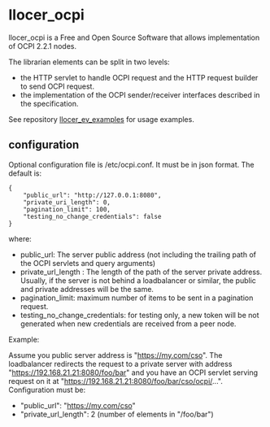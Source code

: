 # llocer_ocpi

llocer_ocpi is a Free and Open Source Software that allows implementation of OCPI 2.2.1 nodes.

The librarian elements can be split in two levels:
- the HTTP servlet to handle OCPI request and the HTTP request builder to send OCPI request.
- the implementation of the OCPI sender/receiver interfaces described in the specification. 

See repository [llocer_ev_examples](https://github.com/Llocer/llocer_ev_examples) for usage examples.

## configuration

Optional configuration file is /etc/ocpi.conf. It must be in json format. The default is:

    {
	    "public_url": "http://127.0.0.1:8080",
	    "private_uri_length": 0,
	    "pagination_limit": 100,
	    "testing_no_change_credentials": false
    }

where:

- public_url: The server public address (not including the trailing path of the OCPI servlets and query arguments)
- private_url_length : The length of the path of the server private address. Usually, if the server is not behind a loadbalancer or similar, the public and private addresses will be the same.
- pagination_limit: maximum number of items to be sent in a pagination request.
- testing_no_change_credentials: for testing only, a new token will be not generated when new credentials are received from a peer node.

Example:

Assume you public server address is "https://my.com/cso". The loadbalancer redirects the request to a private server with address "https://192.168.21.21:8080/foo/bar" and you have an OCPI servlet serving request on it at "https://192.168.21.21:8080/foo/bar/cso/ocpi/...". Configuration must be:

- "public_url": "https://my.com/cso"
- "private_url_length": 2 (number of elements in "/foo/bar")
